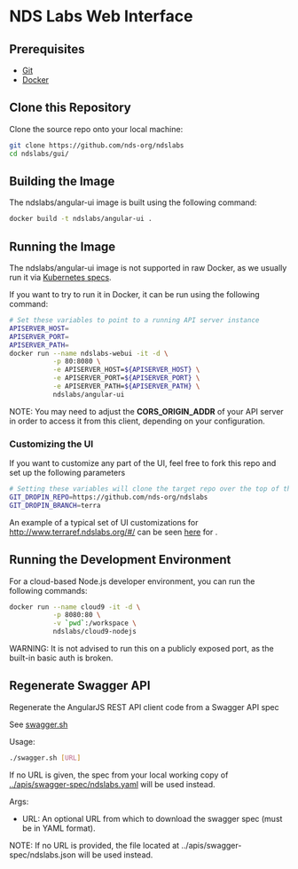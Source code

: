 # NDS Labs Web Interface

## Prerequisites
* [Git](https://git-scm.com/)
* [Docker](https://www.docker.com/)


## Clone this Repository
Clone the source repo onto your local machine:
```bash
git clone https://github.com/nds-org/ndslabs
cd ndslabs/gui/
```


## Building the Image
The ndslabs/angular-ui image is built using the following command:
```bash
docker build -t ndslabs/angular-ui .
```


## Running the Image
The ndslabs/angular-ui image is not supported in raw Docker, as we usually run it via [Kubernetes specs](https://github.com/nds-org/ndslabs-deploy-tools/tree/master/FILES.deploy-tools/usr/local/lib/ndslabs/ansible/roles/ndslabs-api-gui/templates).

If you want to try to run it in Docker, it can be run using the following command:
```bash
# Set these variables to point to a running API server instance
APISERVER_HOST=
APISERVER_PORT=
APISERVER_PATH=
docker run --name ndslabs-webui -it -d \
           -p 80:8080 \
           -e APISERVER_HOST=${APISERVER_HOST} \
           -e APISERVER_PORT=${APISERVER_PORT} \
           -e APISERVER_PATH=${APISERVER_PATH} \
           ndslabs/angular-ui
```

NOTE: You may need to adjust the **CORS_ORIGIN_ADDR** of your API server in order to access it from this client, depending on your configuration.

### Customizing the UI
If you want to customize any part of the UI, feel free to fork this repo and set up the following parameters
```bash
# Setting these variables will clone the target repo over the top of the current UI source
GIT_DROPIN_REPO=https://github.com/nds-org/ndslabs
GIT_DROPIN_BRANCH=terra
```

An example of a typical set of UI customizations for http://www.terraref.ndslabs.org/#/ can be seen [here](https://github.com/nds-org/ndslabs/compare/terra) for .

## Running the Development Environment
For a cloud-based Node.js developer environment, you can run the following commands:
```bash
docker run --name cloud9 -it -d \
           -p 8080:80 \
           -v `pwd`:/workspace \
           ndslabs/cloud9-nodejs
```

WARNING: It is not advised to run this on a publicly exposed port, as the built-in basic auth is broken.


## Regenerate Swagger API
Regenerate the AngularJS REST API client code from a Swagger API spec

See [swagger.sh](swagger.sh)

Usage:
```bash
./swagger.sh [URL]
```

If no URL is given, the spec from your local working copy of [../apis/swagger-spec/ndslabs.yaml](../apis/swagger-spec/ndslabs.yaml) will be used instead.

Args:
* URL: An optional URL from which to download the swagger spec (must be in YAML format).

NOTE: If no URL is provided, the file located at ../apis/swagger-spec/ndslabs.json will be used instead.
